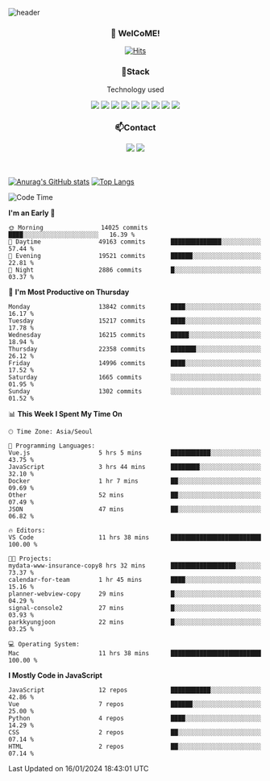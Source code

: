 ![header](https://capsule-render.vercel.app/api?type=waving&color=gradient&height=200&text=Kyungjoon&fontAlign=70&fontAlignY=40&animation=twinkling)

<h3 align="center">👋 WelCoME!</h3>

<div align=center>
  
[![Hits](https://hits.seeyoufarm.com/api/count/incr/badge.svg?url=https%3A%2F%2Fgithub.com%2Fuvula6921&count_bg=%2322BAC9&title_bg=%23827F7F&icon=iconify.svg&icon_color=%2325A27F&title=visits&edge_flat=false)](https://hits.seeyoufarm.com)
  
</div>
<h3 align="center">📌Stack</h3>
<p align="center">Technology used</p>
<div align="center"><img src="https://img.shields.io/badge/HTML5-E34F26?style=flat-square&logo=HTML5&logoColor=white"></img> <img src="https://img.shields.io/badge/CSS3-0A84FF?style=flat-square&logo=CSS3&logoColor=white"></img> <img src="https://img.shields.io/badge/JavaScript-FFCD11?style=flat-square&logo=JavaScript&logoColor=white"></img> <img src="https://img.shields.io/badge/React-00BCF6?style=flat-square&logo=React&logoColor=white"></img> <img src="https://img.shields.io/badge/jQuery-3655FF?style=flat-square&logo=jQuery&logoColor=white"></img> <img src="https://img.shields.io/badge/Ruby-E0115F?style=flat-square&logo=Ruby&logoColor=white"></img> <img src="https://img.shields.io/badge/Python-4B8BBE?style=flat-square&logo=Python&logoColor=white"></img> <img src="https://img.shields.io/badge/Vue-4FC08D?style=flat-square&logo=Vue.js&logoColor=white"></img> <img src="https://img.shields.io/badge/Nuxt-00DC82?style=flat-square&logo=Nuxt.js&logoColor=white"></img></div>

<h3 align="center">📫Contact</h3>
<div align="center"><a href="https://velog.io/@uvula6921/"><img src="https://img.shields.io/badge/Blog-20c997?style=flat-square&logo=V&logoColor=white"/></a> <a href="pkj6921@gmail.com"><img src="https://img.shields.io/badge/Gmail-EA4335?style=flat-square&logo=Gmail&logoColor=white"/></a></div>
<br>
<br>

[![Anurag's GitHub stats](https://github-readme-stats.vercel.app/api?username=uvula6921&hide=stars,issues&show_icons=true&count_private=true&theme=tokyonight)](https://github.com/anuraghazra/github-readme-stats)
[![Top Langs](https://github-readme-stats.vercel.app/api/top-langs/?username=uvula6921&hide=css,jupyter%20notebook,html&exclude_repo=uvula6921,uvula6921.github.io&layout=compact&langs_count=8)](https://github.com/anuraghazra/github-readme-stats)

<!--START_SECTION:waka-->
![Code Time](http://img.shields.io/badge/Code%20Time-2%2C015%20hrs%2025%20mins-blue)

**I'm an Early 🐤** 

```text
🌞 Morning                14025 commits       ████░░░░░░░░░░░░░░░░░░░░░   16.39 % 
🌆 Daytime                49163 commits       ██████████████░░░░░░░░░░░   57.44 % 
🌃 Evening                19521 commits       ██████░░░░░░░░░░░░░░░░░░░   22.81 % 
🌙 Night                  2886 commits        █░░░░░░░░░░░░░░░░░░░░░░░░   03.37 % 
```
📅 **I'm Most Productive on Thursday** 

```text
Monday                   13842 commits       ████░░░░░░░░░░░░░░░░░░░░░   16.17 % 
Tuesday                  15217 commits       ████░░░░░░░░░░░░░░░░░░░░░   17.78 % 
Wednesday                16215 commits       █████░░░░░░░░░░░░░░░░░░░░   18.94 % 
Thursday                 22358 commits       ███████░░░░░░░░░░░░░░░░░░   26.12 % 
Friday                   14996 commits       ████░░░░░░░░░░░░░░░░░░░░░   17.52 % 
Saturday                 1665 commits        ░░░░░░░░░░░░░░░░░░░░░░░░░   01.95 % 
Sunday                   1302 commits        ░░░░░░░░░░░░░░░░░░░░░░░░░   01.52 % 
```


📊 **This Week I Spent My Time On** 

```text
🕑︎ Time Zone: Asia/Seoul

💬 Programming Languages: 
Vue.js                   5 hrs 5 mins        ███████████░░░░░░░░░░░░░░   43.75 % 
JavaScript               3 hrs 44 mins       ████████░░░░░░░░░░░░░░░░░   32.10 % 
Docker                   1 hr 7 mins         ██░░░░░░░░░░░░░░░░░░░░░░░   09.69 % 
Other                    52 mins             ██░░░░░░░░░░░░░░░░░░░░░░░   07.49 % 
JSON                     47 mins             ██░░░░░░░░░░░░░░░░░░░░░░░   06.82 % 

🔥 Editors: 
VS Code                  11 hrs 38 mins      █████████████████████████   100.00 % 

🐱‍💻 Projects: 
mydata-www-insurance-copy8 hrs 32 mins       ██████████████████░░░░░░░   73.37 % 
calendar-for-team        1 hr 45 mins        ████░░░░░░░░░░░░░░░░░░░░░   15.16 % 
planner-webview-copy     29 mins             █░░░░░░░░░░░░░░░░░░░░░░░░   04.29 % 
signal-console2          27 mins             █░░░░░░░░░░░░░░░░░░░░░░░░   03.93 % 
parkkyungjoon            22 mins             █░░░░░░░░░░░░░░░░░░░░░░░░   03.25 % 

💻 Operating System: 
Mac                      11 hrs 38 mins      █████████████████████████   100.00 % 
```

**I Mostly Code in JavaScript** 

```text
JavaScript               12 repos            ███████████░░░░░░░░░░░░░░   42.86 % 
Vue                      7 repos             ██████░░░░░░░░░░░░░░░░░░░   25.00 % 
Python                   4 repos             ████░░░░░░░░░░░░░░░░░░░░░   14.29 % 
CSS                      2 repos             ██░░░░░░░░░░░░░░░░░░░░░░░   07.14 % 
HTML                     2 repos             ██░░░░░░░░░░░░░░░░░░░░░░░   07.14 % 
```




 Last Updated on 16/01/2024 18:43:01 UTC
<!--END_SECTION:waka-->
